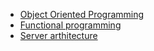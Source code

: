 * [Object Oriented Programming](https://github.com/vacu9708/Fundamental-knowledge/tree/main/Software%20engineering/Object%20Oriented%20Programming)
* [Functional programming](https://github.com/vacu9708/Fundamental-knowledge/tree/main/Software%20engineering/Functional%20programming)
* [Server arthitecture](https://github.com/vacu9708/Fundamental-knowledge/tree/main/Software%20engineering/Server%20architecture)
